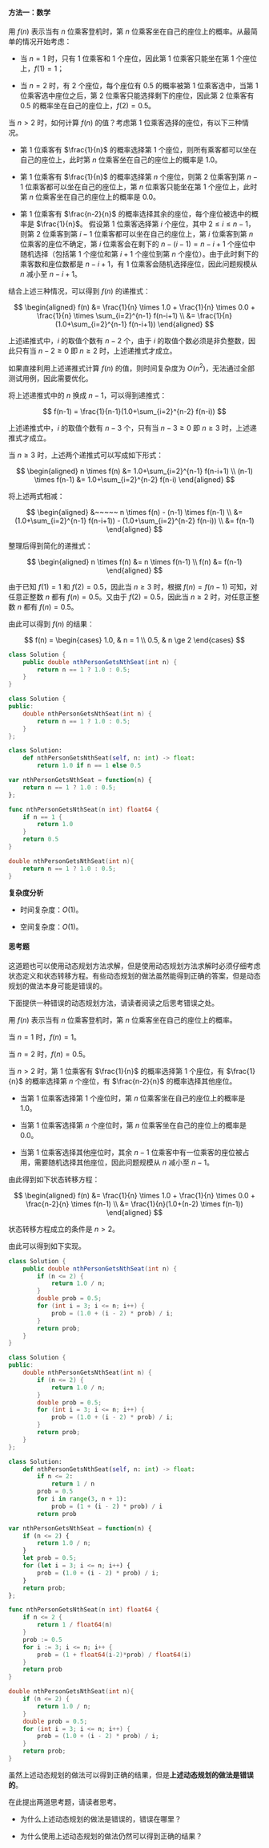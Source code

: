 #### 方法一：数学

用 $f(n)$ 表示当有 $n$ 位乘客登机时，第 $n$ 位乘客坐在自己的座位上的概率。从最简单的情况开始考虑：

- 当 $n=1$ 时，只有 $1$ 位乘客和 $1$ 个座位，因此第 $1$ 位乘客只能坐在第 $1$ 个座位上，$f(1)=1$；

- 当 $n=2$ 时，有 $2$ 个座位，每个座位有 $0.5$ 的概率被第 $1$ 位乘客选中，当第 $1$ 位乘客选中座位之后，第 $2$ 位乘客只能选择剩下的座位，因此第 $2$ 位乘客有 $0.5$ 的概率坐在自己的座位上，$f(2)=0.5$。

当 $n>2$ 时，如何计算 $f(n)$ 的值？考虑第 $1$ 位乘客选择的座位，有以下三种情况。

- 第 $1$ 位乘客有 $\frac{1}{n}$ 的概率选择第 $1$ 个座位，则所有乘客都可以坐在自己的座位上，此时第 $n$ 位乘客坐在自己的座位上的概率是 $1.0$。

- 第 $1$ 位乘客有 $\frac{1}{n}$ 的概率选择第 $n$ 个座位，则第 $2$ 位乘客到第 $n-1$ 位乘客都可以坐在自己的座位上，第 $n$ 位乘客只能坐在第 $1$ 个座位上，此时第 $n$ 位乘客坐在自己的座位上的概率是 $0.0$。

- 第 $1$ 位乘客有 $\frac{n-2}{n}$ 的概率选择其余的座位，每个座位被选中的概率是 $\frac{1}{n}$。
  假设第 $1$ 位乘客选择第 $i$ 个座位，其中 $2 \le i \le n-1$，则第 $2$ 位乘客到第 $i-1$ 位乘客都可以坐在自己的座位上，第 $i$ 位乘客到第 $n$ 位乘客的座位不确定，第 $i$ 位乘客会在剩下的 $n-(i-1)=n-i+1$ 个座位中随机选择（包括第 $1$ 个座位和第 $i+1$ 个座位到第 $n$ 个座位）。由于此时剩下的乘客数和座位数都是 $n-i+1$，有 $1$ 位乘客会随机选择座位，因此问题规模从 $n$ 减小至 $n-i+1$。

结合上述三种情况，可以得到 $f(n)$ 的递推式：

$$
\begin{aligned}
f(n) &= \frac{1}{n} \times 1.0 + \frac{1}{n} \times 0.0 + \frac{1}{n} \times \sum_{i=2}^{n-1} f(n-i+1) \\
&= \frac{1}{n}(1.0+\sum_{i=2}^{n-1} f(n-i+1))
\end{aligned}
$$

上述递推式中，$i$ 的取值个数有 $n-2$ 个，由于 $i$ 的取值个数必须是非负整数，因此只有当 $n-2 \ge 0$ 即 $n \ge 2$ 时，上述递推式才成立。

如果直接利用上述递推式计算 $f(n)$ 的值，则时间复杂度为 $O(n^2)$，无法通过全部测试用例，因此需要优化。

将上述递推式中的 $n$ 换成 $n-1$，可以得到递推式：

$$
f(n-1) = \frac{1}{n-1}(1.0+\sum_{i=2}^{n-2} f(n-i))
$$

上述递推式中，$i$ 的取值个数有 $n-3$ 个，只有当 $n-3 \ge 0$ 即 $n \ge 3$ 时，上述递推式才成立。

当 $n \ge 3$ 时，上述两个递推式可以写成如下形式：

$$
\begin{aligned}
n \times f(n) &= 1.0+\sum_{i=2}^{n-1} f(n-i+1) \\
(n-1) \times f(n-1) &= 1.0+\sum_{i=2}^{n-2} f(n-i)
\end{aligned}
$$

将上述两式相减：

$$
\begin{aligned}
&~~~~~ n \times f(n) - (n-1) \times f(n-1) \\
&= (1.0+\sum_{i=2}^{n-1} f(n-i+1)) - (1.0+\sum_{i=2}^{n-2} f(n-i)) \\
&= f(n-1)
\end{aligned}
$$

整理后得到简化的递推式：

$$
\begin{aligned}
n \times f(n) &= n \times f(n-1) \\
f(n) &= f(n-1)
\end{aligned}
$$

由于已知 $f(1)=1$ 和 $f(2)=0.5$，因此当 $n \ge 3$ 时，根据 $f(n) = f(n-1)$ 可知，对任意正整数 $n$ 都有 $f(n)=0.5$。又由于 $f(2)=0.5$，因此当 $n \ge 2$ 时，对任意正整数 $n$ 都有 $f(n)=0.5$。

由此可以得到 $f(n)$ 的结果：

$$
f(n) = \begin{cases}
1.0, & n = 1 \\
0.5, & n \ge 2
\end{cases}
$$

```Java [sol1-Java]
class Solution {
    public double nthPersonGetsNthSeat(int n) {
        return n == 1 ? 1.0 : 0.5;
    }
}
```

```C++ [sol1-C++]
class Solution {
public:
    double nthPersonGetsNthSeat(int n) {
        return n == 1 ? 1.0 : 0.5;
    }
};
```

```Python [sol1-Python3]
class Solution:
    def nthPersonGetsNthSeat(self, n: int) -> float:
        return 1.0 if n == 1 else 0.5
```

```JavaScript [sol1-JavaScript]
var nthPersonGetsNthSeat = function(n) {
    return n == 1 ? 1.0 : 0.5;
};
```

```Go [sol1-Golang]
func nthPersonGetsNthSeat(n int) float64 {
    if n == 1 {
        return 1.0
    }
    return 0.5
}
```

```C [sol1-C]
double nthPersonGetsNthSeat(int n){
    return n == 1 ? 1.0 : 0.5;
}
```

**复杂度分析**

- 时间复杂度：$O(1)$。

- 空间复杂度：$O(1)$。

#### 思考题

这道题也可以使用动态规划方法求解，但是使用动态规划方法求解时必须仔细考虑状态定义和状态转移方程。有些动态规划的做法虽然能得到正确的答案，但是动态规划的做法本身可能是错误的。

下面提供一种错误的动态规划方法，请读者阅读之后思考错误之处。

用 $f(n)$ 表示当有 $n$ 位乘客登机时，第 $n$ 位乘客坐在自己的座位上的概率。

当 $n=1$ 时，$f(n)=1$。

当 $n=2$ 时，$f(n)=0.5$。

当 $n>2$ 时，第 $1$ 位乘客有 $\frac{1}{n}$ 的概率选择第 $1$ 个座位，有 $\frac{1}{n}$ 的概率选择第 $n$ 个座位，有 $\frac{n-2}{n}$ 的概率选择其他座位。

- 当第 $1$ 位乘客选择第 $1$ 个座位时，第 $n$ 位乘客坐在自己的座位上的概率是 $1.0$。

- 当第 $1$ 位乘客选择第 $n$ 个座位时，第 $n$ 位乘客坐在自己的座位上的概率是 $0.0$。

- 当第 $1$ 位乘客选择其他座位时，其余 $n-1$ 位乘客中有一位乘客的座位被占用，需要随机选择其他座位，因此问题规模从 $n$ 减小至 $n-1$。

由此得到如下状态转移方程：

$$
\begin{aligned}
f(n) &= \frac{1}{n} \times 1.0 + \frac{1}{n} \times 0.0 + \frac{n-2}{n} \times f(n-1) \\
&= \frac{1}{n}(1.0+(n-2) \times f(n-1))
\end{aligned}
$$

状态转移方程成立的条件是 $n>2$。

由此可以得到如下实现。

```Java [sol2-Java]
class Solution {
    public double nthPersonGetsNthSeat(int n) {
        if (n <= 2) {
            return 1.0 / n;
        }
        double prob = 0.5;
        for (int i = 3; i <= n; i++) {
            prob = (1.0 + (i - 2) * prob) / i;
        }
        return prob;
    }
}
```

```C++ [sol2-C++]
class Solution {
public:
    double nthPersonGetsNthSeat(int n) {
        if (n <= 2) {
            return 1.0 / n;
        }
        double prob = 0.5;
        for (int i = 3; i <= n; i++) {
            prob = (1.0 + (i - 2) * prob) / i;
        }
        return prob;
    }
};
```

```Python [sol2-Python3]
class Solution:
    def nthPersonGetsNthSeat(self, n: int) -> float:
        if n <= 2:
            return 1 / n
        prob = 0.5
        for i in range(3, n + 1):
            prob = (1 + (i - 2) * prob) / i
        return prob
```

```JavaScript [sol2-JavaScript]
var nthPersonGetsNthSeat = function(n) {
    if (n <= 2) {
        return 1.0 / n;
    }
    let prob = 0.5;
    for (let i = 3; i <= n; i++) {
        prob = (1.0 + (i - 2) * prob) / i;
    }
    return prob;
};
```

```Go [sol2-Golang]
func nthPersonGetsNthSeat(n int) float64 {
    if n <= 2 {
        return 1 / float64(n)
    }
    prob := 0.5
    for i := 3; i <= n; i++ {
        prob = (1 + float64(i-2)*prob) / float64(i)
    }
    return prob
}
```

```C [sol2-C]
double nthPersonGetsNthSeat(int n){
    if (n <= 2) {
        return 1.0 / n;
    }
    double prob = 0.5;
    for (int i = 3; i <= n; i++) {
        prob = (1.0 + (i - 2) * prob) / i;
    }
    return prob;
}
```

虽然上述动态规划的做法可以得到正确的结果，但是**上述动态规划的做法是错误的**。

在此提出两道思考题，请读者思考。

- 为什么上述动态规划的做法是错误的，错误在哪里？

- 为什么使用上述动态规划的做法仍然可以得到正确的结果？